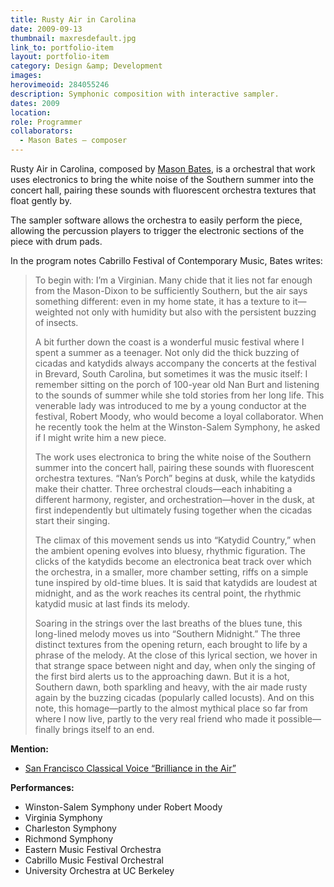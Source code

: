 ```yaml
---
title: Rusty Air in Carolina
date: 2009-09-13
thumbnail: maxresdefault.jpg
link_to: portfolio-item
layout: portfolio-item
category: Design &amp; Development
images:
herovimeoid: 284055246
description: Symphonic composition with interactive sampler.
dates: 2009
location: 
role: Programmer
collaborators:
  - Mason Bates – composer
---
```

Rusty Air in Carolina, composed by [Mason Bates](http://www.masonbates.com), is a orchestral that work uses electronics to bring the white noise of the Southern summer into the concert hall, pairing these sounds with fluorescent orchestra textures that float gently by.

The sampler software allows the orchestra to easily perform the piece, allowing the percussion players to trigger the electronic sections of the piece with drum pads.

In the program notes Cabrillo Festival of Contemporary Music, Bates writes:

>To begin with: I&#8217;m a Virginian. Many chide that it lies not far enough from the Mason-Dixon to be sufficiently Southern, but the air says something different: even in my home state, it has a texture to it—weighted not only with humidity but also with the persistent buzzing of insects.
> 
>A bit further down the coast is a wonderful music festival where I spent a summer as a teenager. Not only did the thick buzzing of cicadas and katydids always accompany the concerts at the festival in Brevard, South Carolina, but sometimes it was the music itself: I remember sitting on the porch of 100-year old Nan Burt and listening to the sounds of summer while she told stories from her long life. This venerable lady was introduced to me by a young conductor at the festival, Robert Moody, who would become a loyal collaborator. When he recently took the helm at the Winston-Salem Symphony, he asked if I might write him a new piece.
> 
>The work uses electronica to bring the white noise of the Southern summer into the concert hall, pairing these sounds with fluorescent orchestra textures. “Nan&#8217;s Porch” begins at dusk, while the katydids make their chatter. Three orchestral clouds—each inhabiting a different harmony, register, and orchestration—hover in the dusk, at first independently but ultimately fusing together when the cicadas start their singing.
> 
>The climax of this movement sends us into “Katydid Country,” when the ambient opening evolves into bluesy, rhythmic figuration. The clicks of the katydids become an electronica beat track over which the orchestra, in a smaller, more chamber setting, riffs on a simple tune inspired by old-time blues. It is said that katydids are loudest at midnight, and as the work reaches its central point, the rhythmic katydid music at last finds its melody.
> 
>Soaring in the strings over the last breaths of the blues tune, this long-lined melody moves us into “Southern Midnight.” The three distinct textures from the opening return, each brought to life by a phrase of the melody. At the close of this lyrical section, we hover in that strange space between night and day, when only the singing of the first bird alerts us to the approaching dawn. But it is a hot, Southern dawn, both sparkling and heavy, with the air made rusty again by the buzzing cicadas (popularly called locusts). And on this note, this homage—partly to the almost mythical place so far from where I now live, partly to the very real friend who made it possible—finally brings itself to an end.

**Mention:**

  * [San Francisco Classical Voice &#8220;Brilliance in the Air&#8221;](http://www.sfcv.org/content/brilliance-air)

**Performances:**

  * Winston-Salem Symphony under Robert Moody
  * Virginia Symphony
  * Charleston Symphony
  * Richmond Symphony
  * Eastern Music Festival Orchestra
  * Cabrillo Music Festival Orchestral
  * University Orchestra at UC Berkeley
